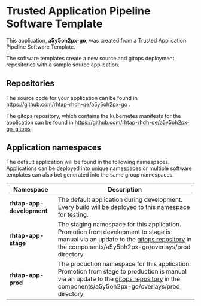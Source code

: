 # Trusted Application Pipeline Software Template

This application, **a5y5oh2px-go**, was created from a Trusted Application Pipeline Software Template.

The software templates create a new source and gitops deployment repositories with a sample source application. 

## Repositories

The source code for your application can be found in [https://github.com/rhtap-rhdh-qe/a5y5oh2px-go ](https://github.com/rhtap-rhdh-qe/a5y5oh2px-go ).
 
The gitops repository, which contains the kubernetes manifests for the application can be found in 
[https://github.com/rhtap-rhdh-qe/a5y5oh2px-go-gitops ](https://github.com/rhtap-rhdh-qe/a5y5oh2px-go-gitops ) 

## Application namespaces 

The default application will be found in the following namespaces. Applications can be deployed into unique namespaces or multiple software templates can also bet generated into the same group namespaces.  

|  Namespace   |  Description   |  
| -------- | -------- |   
| **rhtap-app-development** | The default application during development. Every build will be deployed to this namespace for testing. | 
| **rhtap-app-stage** | The staging namespace for this application. Promotion from development to stage is manual via an update to the [gitops repository](https://github.com/rhtap-rhdh-qe/a5y5oh2px-go-gitops ) in the components/a5y5oh2px-go/overlays/prod directory |  
| **rhtap-app-prod** | The production namespace for this application. Promotion from stage to production is manual via an update to the [gitops repository](https://github.com/rhtap-rhdh-qe/a5y5oh2px-go-gitops ) in the components/a5y5oh2px-go/overlays/prod directory | 